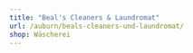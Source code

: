```yaml
---
title: "Beal's Cleaners & Laundromat"
url: /auburn/beals-cleaners-und-laundromat/
shop: Wäscherei
---
```

